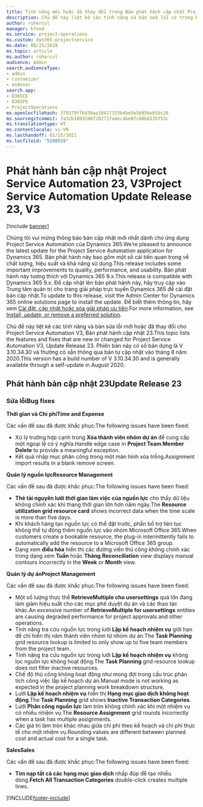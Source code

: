 ```yaml
---
title: Tính năng mới hoặc đã thay đổi trong Bản phát hành cập nhật Project Service Automation 23, V3
description: Chủ đề này liệt kê các tính năng và bản sửa lỗi có trong Bản phát hành cập nhật Project Service Automation 23, V3.
author: ruhercul
manager: kfend
ms.service: project-operations
ms.custom: dyn365-projectservice
ms.date: 08/25/2020
ms.topic: article
ms.author: ruhercul
audience: Admin
search.audienceType:
- admin
- customizer
- enduser
search.app:
- D365CE
- D365PS
- ProjectOperations
ms.openlocfilehash: 379379ff643baa10417333b4be5e56d56eb5bc26
ms.sourcegitcommit: fa32b1893286f20271fa4ec4be8fc68bd135f53c
ms.translationtype: HT
ms.contentlocale: vi-VN
ms.lasthandoff: 02/15/2021
ms.locfileid: "5280559"
---
```

# <a name="project-service-automation-update-release-23-v3"></a><span data-ttu-id="1771d-103">Phát hành bản cập nhật Project Service Automation 23, V3</span><span class="sxs-lookup"><span data-stu-id="1771d-103">Project Service Automation Update Release 23, V3</span></span>

[!include [banner](../includes/psa-now-project-operations.md)]

<span data-ttu-id="1771d-104">Chúng tôi vui mừng thông báo bản cập nhật mới nhất dành cho ứng dụng Project Service Automation của Dynamics 365.</span><span class="sxs-lookup"><span data-stu-id="1771d-104">We’re pleased to announce the latest update for the Project Service Automation application for Dynamics 365.</span></span> <span data-ttu-id="1771d-105">Bản phát hành này bao gồm một số cải tiến quan trọng về chất lượng, hiệu suất và khả năng sử dụng.</span><span class="sxs-lookup"><span data-stu-id="1771d-105">This release includes some important improvements to quality, performance, and usability.</span></span> <span data-ttu-id="1771d-106">Bản phát hành này tương thích với Dynamics 365 9.x.</span><span class="sxs-lookup"><span data-stu-id="1771d-106">This release is compatible with Dynamics 365 9.x.</span></span> <span data-ttu-id="1771d-107">Để cập nhật lên bản phát hành này, hãy truy cập vào Trung tâm quản trị cho trang giải pháp trực tuyến Dynamics 365 để cài đặt bản cập nhật.</span><span class="sxs-lookup"><span data-stu-id="1771d-107">To update to this release, visit the Admin Center for Dynamics 365 online solutions page to install the update.</span></span> <span data-ttu-id="1771d-108">Để biết thêm thông tin, hãy xem [Cài đặt, cập nhật hoặc xóa giải pháp ưu tiên](https://docs.microsoft.com/power-platform/admin/install-remove-preferred-solution).</span><span class="sxs-lookup"><span data-stu-id="1771d-108">For more information, see [Install, update, or remove a preferred solution](https://docs.microsoft.com/power-platform/admin/install-remove-preferred-solution).</span></span>

<span data-ttu-id="1771d-109">Chủ đề này liệt kê các tính năng và bản sửa lỗi mới hoặc đã thay đổi cho Project Service Automation V3, Bản phát hành cập nhật 23.</span><span class="sxs-lookup"><span data-stu-id="1771d-109">This topic lists the features and fixes that are new or changed for Project Service Automation V3, Update Release 23.</span></span> <span data-ttu-id="1771d-110">Phiên bản này có số bản dựng là V 3.10.34.30 và thường có sẵn thông qua bản tự cập nhật vào tháng 8 năm 2020.</span><span class="sxs-lookup"><span data-stu-id="1771d-110">This version has a build number of V 3.10.34.30 and is generally available through a self-update in August 2020.</span></span>

## <a name="update-release-23"></a><span data-ttu-id="1771d-111">Phát hành bản cập nhật 23</span><span class="sxs-lookup"><span data-stu-id="1771d-111">Update Release 23</span></span>

### <a name="bug-fixes"></a><span data-ttu-id="1771d-112">Sửa lỗi</span><span class="sxs-lookup"><span data-stu-id="1771d-112">Bug fixes</span></span>

<span data-ttu-id="1771d-113">**Thời gian và Chi phí**</span><span class="sxs-lookup"><span data-stu-id="1771d-113">**Time and Expense**</span></span>

<span data-ttu-id="1771d-114">Các vấn đề sau đã được khắc phục:</span><span class="sxs-lookup"><span data-stu-id="1771d-114">The following issues have been fixed:</span></span>
- <span data-ttu-id="1771d-115">Xử lý trường hợp cạnh trong **Xóa thành viên nhóm dự án** để cung cấp một ngoại lệ có ý nghĩa.</span><span class="sxs-lookup"><span data-stu-id="1771d-115">Handle edge case in **Project Team Member Delete** to provide a meaningful exception.</span></span>
- <span data-ttu-id="1771d-116">Kết quả nhập mục phân công trong một màn hình xóa trống.</span><span class="sxs-lookup"><span data-stu-id="1771d-116">Assignment import results in a blank remove screen.</span></span>

<span data-ttu-id="1771d-117">**Quản lý nguồn lực**</span><span class="sxs-lookup"><span data-stu-id="1771d-117">**Resource Management**</span></span>

<span data-ttu-id="1771d-118">Các vấn đề sau đã được khắc phục:</span><span class="sxs-lookup"><span data-stu-id="1771d-118">The following issues have been fixed:</span></span>

- <span data-ttu-id="1771d-119">**Thẻ tài nguyên lưới thời gian làm việc của nguồn lực** cho thấy dữ liệu không chính xác khi thang thời gian lớn hơn năm ngày.</span><span class="sxs-lookup"><span data-stu-id="1771d-119">The **Resource utilization grid resource card** shows incorrect data when the time scale is more than five days.</span></span>
- <span data-ttu-id="1771d-120">Khi khách hàng tạo nguồn lực có thể đặt trước, phần bổ trợ liên tục không thể tự động thêm nguồn lực vào nhóm Microsoft Office 365.</span><span class="sxs-lookup"><span data-stu-id="1771d-120">When customers create a bookable resource, the plug-in intermittently fails to automatically add the resource to a Microsoft Office 365 group.</span></span>
- <span data-ttu-id="1771d-121">Dạng xem **điều hòa** hiển thị các đường viền thủ công không chính xác trong dạng xem **Tuần** hoặc **Tháng**.</span><span class="sxs-lookup"><span data-stu-id="1771d-121">**Reconciliation** view displays manual contours incorrectly in the **Week** or **Month** view.</span></span>

<span data-ttu-id="1771d-122">**Quản lý dự án**</span><span class="sxs-lookup"><span data-stu-id="1771d-122">**Project Management**</span></span>

<span data-ttu-id="1771d-123">Các vấn đề sau đã được khắc phục:</span><span class="sxs-lookup"><span data-stu-id="1771d-123">The following issues have been fixed:</span></span>

- <span data-ttu-id="1771d-124">Một số lượng thực thể **RetrieveMultiple cho usersettings** quá lớn đang làm giảm hiệu suất cho các mục phê duyệt dự án và các thao tác khác.</span><span class="sxs-lookup"><span data-stu-id="1771d-124">An excessive number of **RetrieveMultiple for usersettings** entities are causing degraded performance for project approvals and other operations.</span></span>
- <span data-ttu-id="1771d-125">Tính năng tra cứu nguồn lực trong lưới **Lập kế hoạch nhiệm vụ** giới hạn để chỉ hiển thị năm thành viên nhóm từ nhóm dự án.</span><span class="sxs-lookup"><span data-stu-id="1771d-125">The **Task Planning** grid resource lookup is limited to only show up to five team members from the project team.</span></span> 
- <span data-ttu-id="1771d-126">Tính năng tra cứu nguồn lực trong lưới **Lập kế hoạch nhiệm vụ** không lọc nguồn lực không hoạt động.</span><span class="sxs-lookup"><span data-stu-id="1771d-126">The **Task Planning** grid resource lookup does not filter inactive resources.</span></span>
- <span data-ttu-id="1771d-127">Chế độ thủ công không hoạt động như mong đợi trong cấu trúc phân tích công việc lập kế hoạch dự án.</span><span class="sxs-lookup"><span data-stu-id="1771d-127">Manual mode is not working as expected in the project planning work breakdown structure.</span></span>
- <span data-ttu-id="1771d-128">Lưới **Lập kế hoạch nhiệm vụ** hiển thị **Hạng mục giao dịch không hoạt động**.</span><span class="sxs-lookup"><span data-stu-id="1771d-128">The **Task Planning** grid shows **Inactive Transaction Categories**.</span></span>
- <span data-ttu-id="1771d-129">Lưới **Phân công nguồn lực** làm tròn không chính xác khi một nhiệm vụ có nhiều nhiệm vụ.</span><span class="sxs-lookup"><span data-stu-id="1771d-129">The **Resource Assignment** grid rounds incorrectly when a task has multiple assignments.</span></span>
- <span data-ttu-id="1771d-130">Các giá trị làm tròn khác nhau giữa chi phí theo kế hoạch và chi phí thực tế cho một nhiệm vụ.</span><span class="sxs-lookup"><span data-stu-id="1771d-130">Rounding values are different between planned cost and actual cost for a single task.</span></span>

<span data-ttu-id="1771d-131">**Sales**</span><span class="sxs-lookup"><span data-stu-id="1771d-131">**Sales**</span></span>

<span data-ttu-id="1771d-132">Các vấn đề sau đã được khắc phục:</span><span class="sxs-lookup"><span data-stu-id="1771d-132">The following issues have been fixed:</span></span>

- <span data-ttu-id="1771d-133">**Tìm nạp tất cả các hạng mục giao dịch** nhấp đúp để tạo nhiều dòng.</span><span class="sxs-lookup"><span data-stu-id="1771d-133">**Fetch All Transaction Categories** double-click creates multiple lines.</span></span>


[!INCLUDE[footer-include](../includes/footer-banner.md)]